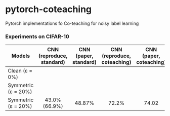 # pytorch-coteaching
Pytorch implementations fo Co-teaching for noisy label learning



### Experiments on CIFAR-10
| Models              	| CNN (reproduce, standard) 	| CNN (paper, standard) 	| CNN (reproduce, coteaching) 	| CNN (paper, coteaching) 	|
|---------------------	|:-------------------------:	|:---------------------:	|:---------------------------:	|:-----------------------:	|
| Clean (ε = 0%)      	|                           	|                       	|                             	|                         	|
| Symmetric (ε = 20%) 	|                           	|                       	|                             	|                         	|
| Symmetric (ε = 20%) 	|       43.0% (66.9%)       	|         48.87%        	|            72.2%            	|          74.02          	|
